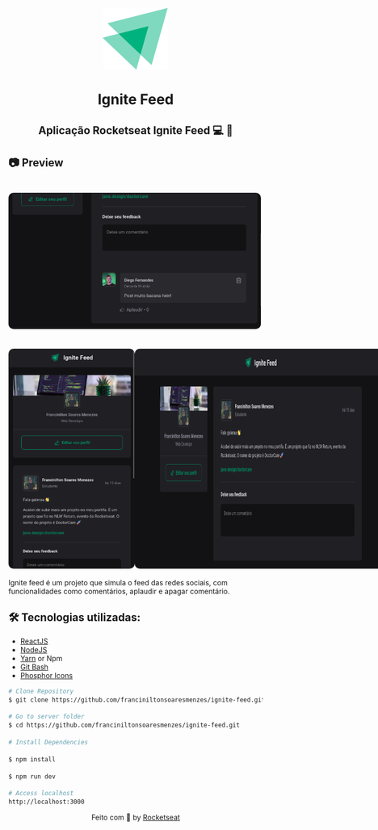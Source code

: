 <p align="center" >
<img src="src/assets/ignite-logo.svg" alt="last-commit" >
</p>
<h1 align="center">
    Ignite Feed
</h1>


<h2 align="center"> Aplicação Rocketseat Ignite Feed 💻 🚀 </h2>


<h2>📷 Preview </h2>
<h1 align="center">
  <div style="display: flex; flex-direction: row;">
    <img width="500" style="border-radius: 10px" height="auto" alt="Class-02" title="Class-02" src="public/preview.gif" />
  <div>
</h1>

<h1 align="center">
  <div style="display: flex; flex-direction: row;">
    <img width="250" style="border-radius: 10px" height="auto" alt="Class-02" title="Class-02" src="public/mobile.png" />
    <img width="500" style="border-radius: 10px" height="auto" alt="Class-02" title="Class-02" src="public/desktop.png" />
  <div>
</h1>

Ignite feed é um projeto que simula o feed das redes sociais, com funcionalidades como comentários, aplaudir e apagar comentário. 

<h2 id="technologies"> 🛠 Tecnologias utilizadas: </h2>

- [ReactJS](https://reactjs.org)
- [NodeJS](https://nodejs.org/en/)
- [Yarn](https://yarnpkg.com) or Npm
- [Git Bash](https://gitforwindows.org/)
- [Phosphor Icons](https://www.google.com/url?sa=t&rct=j&q=&esrc=s&source=web&cd=&cad=rja&uact=8&ved=2ahUKEwjFm-TeifD7AhWyr5UCHVSZA1wQFnoECBAQAQ&url=https%3A%2F%2Fphosphoricons.com%2F&usg=AOvVaw0B6_0g-qmH9oxUW4xxfnJG)


```bash
# Clone Repository
$ git clone https://github.com/franciniltonsoaresmenzes/ignite-feed.git

# Go to server folder
$ cd https://github.com/franciniltonsoaresmenzes/ignite-feed.git

# Install Dependencies

$ npm install

$ npm run dev

# Access localhost
http://localhost:3000
```

<p align="center">
  Feito com 💜 by <a href="https://www.rocketseat.com.br/" >Rocketseat</a>
</p>
